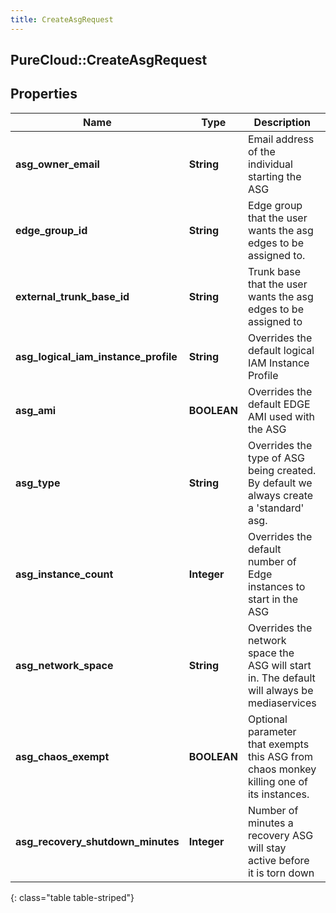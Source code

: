```yaml
---
title: CreateAsgRequest
---
```

## PureCloud::CreateAsgRequest

## Properties

|Name | Type | Description | Notes|
|------------ | ------------- | ------------- | -------------|
| **asg_owner_email** | **String** | Email address of the individual starting the ASG | |
| **edge_group_id** | **String** | Edge group that the user wants the asg edges to be assigned to. | [optional] |
| **external_trunk_base_id** | **String** | Trunk base that the user wants the asg edges to be assigned to | [optional] |
| **asg_logical_iam_instance_profile** | **String** | Overrides the default logical IAM Instance Profile | [optional] |
| **asg_ami** | **BOOLEAN** | Overrides the default EDGE AMI used with the ASG | [optional] |
| **asg_type** | **String** | Overrides the type of ASG being created.  By default we always create a &#39;standard&#39; asg. | [optional] |
| **asg_instance_count** | **Integer** | Overrides the default number of Edge instances to start in the ASG | [optional] |
| **asg_network_space** | **String** | Overrides the network space the ASG will start in.  The default will always be mediaservices | [optional] |
| **asg_chaos_exempt** | **BOOLEAN** | Optional parameter that exempts this ASG from chaos monkey killing one of its instances. | [optional] |
| **asg_recovery_shutdown_minutes** | **Integer** | Number of minutes a recovery ASG will stay active before it is torn down | [optional] |
{: class="table table-striped"}


